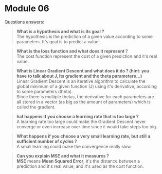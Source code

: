# Module 06

Questions answers:

> **What is a hypothesis and what is its goal ?**  
> The hypothesis is the prediction of a given value according to some parameters. It's goal is to predict a value.

> **What is the loss function and what does it represent ?**  
> The cost function represent the cost of a given prediction and it's real value.

> **What is Linear Gradient Descent and what does it do ? (hint: you have to talk about J, its gradient and the theta parameters...)**  
> Linear Gradient Descent is an iterative algorithm to calculate the global minimum of a given function (J) using it's derivative, according to some parameters (theta).  
> Since there is multiple thetas, the derivative for each parameters are all stored in a vector (as big as the amount of parameters) which is called the gradient.

> **hat happens if you choose a learning rate that is too large ?**  
> A learning rate too large could make the Gradient Descent never converge or even increase over time since it would take steps too big.

> **What happens if you choose a very small learning rate, but still a sufficient number of cycles ?**  
> A small learning could make the convergence really slow.

> **Can you explain MSE and what it measures ?**  
> **MSE** means **Mean Squared Error**, it's the distance between a prediction and it's real value, and it's used as the cost function.
